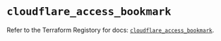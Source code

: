 # `cloudflare_access_bookmark`

Refer to the Terraform Registory for docs: [`cloudflare_access_bookmark`](https://www.terraform.io/docs/providers/cloudflare/r/access_bookmark).

